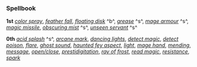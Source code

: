 ### **Spellbook**

**1st**
*[color spray]*,
*[feather fall]*,
*[floating disk]* ^b^,
*[grease]* ^s^,
*[mage armour]* ^s^,
*[magic missile]*,
*[obscuring mist]* ^s^,
*[unseen servant]* ^s^

**0th**
*[acid splash]* ^s^,
*[arcane mark]*,
*[dancing lights]*,
*[detect magic]*,
*[detect poison]*,
*[flare]*,
*[ghost sound]*,
*[haunted fey aspect]*,
*[light]*,
*[mage hand]*,
*[mending]*,
*[message]*,
*[open/close]*,
*[prestidigitation]*,
*[ray of frost]*,
*[read magic]*,
*[resistance]*,
*[spark]*

[1st]: #
  [color spray]: :prd-spell-crb:colorSpray
  [feather fall]: :prd-spell-crb:featherFall
  [floating disk]: :prd-spell-crb:floatingDisk
  [grease]: :prd-spell-crb:grease
  [mage armour]: :prd-spell-crb:mageArmor
  [magic missile]: :prd-spell-crb:magicMissile
  [obscuring mist]: :prd-spell-crb:obscuringMist
  [unseen servant]: :prd-spell-crb:unseenServant

[0th]: #
  [acid splash]: :prd-spell-crb:acidSplash
  [arcane mark]: :prd-spell-crb:arcaneMark
  [dancing lights]: :prd-spell-crb:dancingLights
  [detect magic]: :prd-spell-crb:detectMagic
  [detect poison]: :prd-spell-crb:detectPoison
  [flare]: :prd-spell-crb:flare
  [ghost sound]: :prd-spell-crb:ghostSound
  [haunted fey aspect]: :prd-spell-uc:hauntedFeyAspect
  [light]: :prd-spell-crb:light
  [mage hand]: :prd-spell-crb:mageHand
  [mending]: :prd-spell-crb:mending
  [message]: :prd-spell-crb:message
  [open/close]: :prd-spell-crb:openClose
  [prestidigitation]: :prd-spell-crb:prestidigitation
  [ray of frost]: :prd-spell-crb:rayOfFrost
  [read magic]: :prd-spell-crb:readMagic
  [resistance]: :prd-spell-crb:resistance
  [spark]: :prd-spell-apg:spark